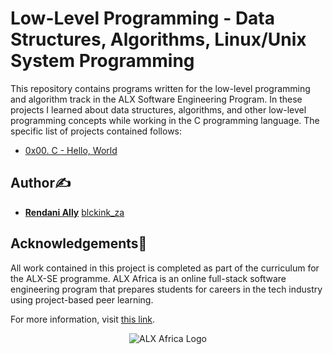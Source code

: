 # Low-Level Programming - Data Structures, Algorithms, Linux/Unix System Programming

This repository contains programs written for the low-level programming and
algorithm track in the ALX Software Engineering Program. In these projects I learned about data
structures, algorithms, and other low-level programming concepts while
working in the C programming language. The specific list of projects contained follows:

* [0x00. C - Hello, World](./0x00-hello_world)


## Author✍️

* **[Rendani Ally](https://github.com/Rendani-Ally)** [blckink_za](https://twitter.com/blckink_za)

## Acknowledgements🙏


All work contained in this project is completed as part of the
 curriculum for the ALX-SE programme. ALX Africa is an online
 full-stack software engineering program that prepares students
 for careers in the tech industry using project-based peer learning.




 For more information, visit [this link](https://www.alxafrica.com//).

<p align="center"> <img src="http://www.alxafrica.com/wp-content/uploads/2022/01/header-logo.png" alt="ALX Africa Logo"></p>
